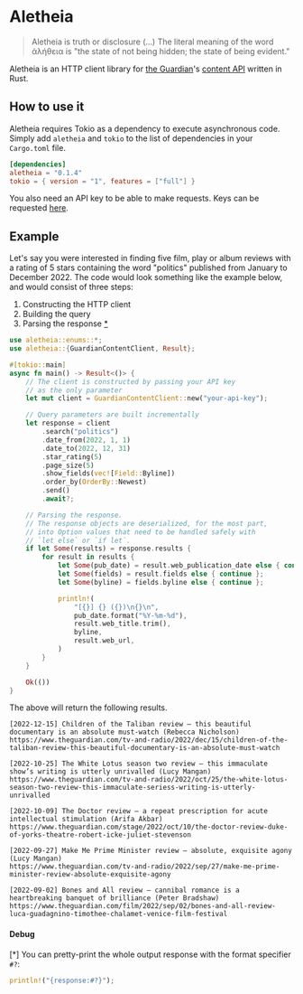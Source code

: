 # Aletheia

> Aletheia is truth or disclosure (...) The literal meaning of the word ἀλήθεια is "the state of not being hidden; the state of being evident."

Aletheia is an HTTP client library for [the Guardian](https://www.theguardian.com)'s [content API](https://open-platform.theguardian.com) written in Rust.

## How to use it
Aletheia requires Tokio as a dependency to execute asynchronous code.\
Simply add `aletheia` and `tokio` to the list of dependencies in your `Cargo.toml` file.

```toml
[dependencies]
aletheia = "0.1.4"
tokio = { version = "1", features = ["full"] }
```

You also need an API key to be able to make requests. 
Keys can be requested [here](https://open-platform.theguardian.com/access/). 

## Example

Let's say you were interested in finding five film, play or album reviews with a rating of 5 stars 
containing the word "politics" published from January to December 2022.
The code would look something like the example below, and would consist of three steps:

1) Constructing the HTTP client
2) Building the query
3) Parsing the response [*](#debug)
```rust
use aletheia::enums::*;
use aletheia::{GuardianContentClient, Result};

#[tokio::main]
async fn main() -> Result<()> {
    // The client is constructed by passing your API key
    // as the only parameter
    let mut client = GuardianContentClient::new("your-api-key");

    // Query parameters are built incrementally
    let response = client
        .search("politics")
        .date_from(2022, 1, 1)
        .date_to(2022, 12, 31)
        .star_rating(5)
        .page_size(5)
        .show_fields(vec![Field::Byline])
        .order_by(OrderBy::Newest)
        .send()
        .await?;

    // Parsing the response.
    // The response objects are deserialized, for the most part,
    // into Option values that need to be handled safely with
    // `let else` or `if let`.
    if let Some(results) = response.results {
        for result in results {
            let Some(pub_date) = result.web_publication_date else { continue };
            let Some(fields) = result.fields else { continue };
            let Some(byline) = fields.byline else { continue };

            println!(
                "[{}] {} ({})\n{}\n",
                pub_date.format("%Y-%m-%d"),
                result.web_title.trim(),
                byline,
                result.web_url,
            )
        }
    }

    Ok(())
}
```

The above will return the following results.
```
[2022-12-15] Children of the Taliban review – this beautiful documentary is an absolute must-watch (Rebecca Nicholson)
https://www.theguardian.com/tv-and-radio/2022/dec/15/children-of-the-taliban-review-this-beautiful-documentary-is-an-absolute-must-watch

[2022-10-25] The White Lotus season two review – this immaculate show’s writing is utterly unrivalled (Lucy Mangan)
https://www.theguardian.com/tv-and-radio/2022/oct/25/the-white-lotus-season-two-review-this-immaculate-seriess-writing-is-utterly-unrivalled

[2022-10-09] The Doctor review – a repeat prescription for acute intellectual stimulation (Arifa Akbar)
https://www.theguardian.com/stage/2022/oct/10/the-doctor-review-duke-of-yorks-theatre-robert-icke-juliet-stevenson

[2022-09-27] Make Me Prime Minister review – absolute, exquisite agony (Lucy Mangan)
https://www.theguardian.com/tv-and-radio/2022/sep/27/make-me-prime-minister-review-absolute-exquisite-agony

[2022-09-02] Bones and All review – cannibal romance is a heartbreaking banquet of brilliance (Peter Bradshaw)
https://www.theguardian.com/film/2022/sep/02/bones-and-all-review-luca-guadagnino-timothee-chalamet-venice-film-festival
```

#### Debug
[*] You can pretty-print the whole output response with the format specifier `#?`:
```rust
println!("{response:#?}");
```
